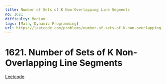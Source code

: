```yaml
---
title: Number of Sets of K Non-Overlapping Line Segments
no: 1621
difficulty: Medium
tags: [Math, Dynamic Programming]
url: https://leetcode.com/problems/number-of-sets-of-k-non-overlapping-line-segments/
---
```


# 1621. Number of Sets of K Non-Overlapping Line Segments

[Leetcode](https://leetcode.com/problems/number-of-sets-of-k-non-overlapping-line-segments/)

